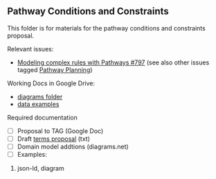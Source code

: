 ## Pathway Conditions and Constraints

This folder is for materials for the pathway conditions and constraints proposal.

Relevant issues:
- [Modeling complex rules with Pathways #797](https://github.com/CredentialEngine/Schema-Development/issues/797)
(see also other issues tagged [Pathway Planning](https://github.com/CredentialEngine/Schema-Development/labels/Pathway%20Planning))

Working Docs in Google Drive:
- [diagrams folder](https://drive.google.com/drive/folders/1cJLGGvhMrHkm6qeDtq5mxfR3CokjUrGZ)
- [data examples](https://drive.google.com/drive/folders/1DUOTxljBkPO3FP41BKRXI8z3z3FAn1Eq)

Required documentation
- [ ] Proposal to TAG (Google Doc)
- [ ] Draft [terms proposal](proposal.txt) (txt)
- [ ] Domain model addtions (diagrams.net)
- [ ] Examples:
 1. json-ld, diagram
